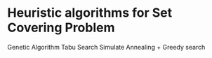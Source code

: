 # Heuristic algorithms for Set Covering Problem
Genetic Algorithm
Tabu Search
Simulate Annealing
+
Greedy search
